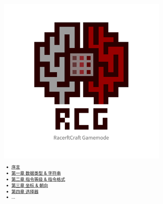 <center><img src="_media/logo.png"></center>

- [序言](0.md)
- [第一章 数据类型 & 字符串](1.md)
- [第二章 指令等级 & 指令格式](2.md)
- [第三章 坐标 & 朝向](3.md)
- [第四章 选择器](4.md)
- ...
